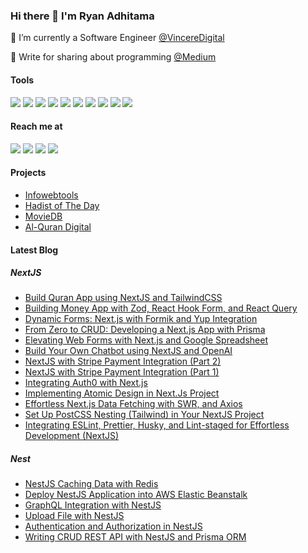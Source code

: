 ### Hi there 👋 I'm Ryan Adhitama

🔭 I’m currently a Software Engineer [@VincereDigital](https://vinceredigital.com)

🌱 Write for sharing about programming [@Medium](https://ryanadhitama.medium.com)

#### Tools
<img src="https://img.shields.io/badge/javascript%20-%23323330.svg?&style=for-the-badge&logo=javascript&logoColor=%23F7DF1E"/> <img src="https://img.shields.io/badge/typescript%20-%23007ACC.svg?&style=for-the-badge&logo=typescript&logoColor=white"/> <img src="https://img.shields.io/badge/react%20js-%2361DAFB?&style=for-the-badge&logo=react&logoColor=%232E3440"/> <img src="https://img.shields.io/badge/react_native-%2320232a.svg?style=for-the-badge&logo=react&logoColor=%2361DAFB"/> <img src="https://img.shields.io/badge/next%20js-%23000000?&style=for-the-badge&logo=next.js&logoColor=white"/> <img src="https://img.shields.io/badge/Node.js-43853D?style=for-the-badge&logo=node.js&logoColor=white" /> <img src="https://img.shields.io/badge/Laravel-FF2D20?style=for-the-badge&logo=laravel&logoColor=white" /> <img src="https://img.shields.io/badge/Go-00ADD8?style=for-the-badge&logo=go&logoColor=white" /> <img src="https://img.shields.io/badge/Tailwind_CSS-38B2AC?style=for-the-badge&logo=tailwind-css&logoColor=white" /> <img src="https://img.shields.io/badge/Sass-CC6699?style=for-the-badge&logo=sass&logoColor=white" />

#### Reach me at
<a href="mailto:ryanadhitama2@gmail.com" style="text-decoration: none;">
    <img src="https://img.shields.io/badge/email%20me%20here-%23EA4335?&style=for-the-badge&logo=gmail&logoColor=white"/>
  </a>
  <a href="https://t.me/ryanadhitama" style="text-decoration: none;">
    <img src="https://img.shields.io/badge/telegram-%2326A5E4?&style=for-the-badge&logo=telegram&logoColor=white"/>
</a>
<a href="https://linkedin.com/in/ryanadhitama" style="text-decoration: none;">
    <img src="https://img.shields.io/badge/LinkedIn-0077B5?style=for-the-badge&logo=linkedin&logoColor=white"/>
</a>
<a href="https://www.tiktok.com/@ryanadhitama_ style="text-decoration: none;">
    <img src="https://img.shields.io/badge/TikTok-000000?style=for-the-badge&logo=tiktok&logoColor=white"/>
</a>

#### Projects
- [Infowebtools](https://infowebtools.vercel.app/)
- [Hadist of The Day](https://hotd.vercel.app/)
- [MovieDB](https://moviedb-ryanadhitama2.vercel.app/)
- [Al-Quran Digital](https://next-quran-hazel.vercel.app/)

#### Latest Blog
##### NextJS
- [Build Quran App using NextJS and TailwindCSS](https://ryanadhitama.medium.com/build-quran-app-using-nextjs-and-tailwindcss-c0810e9adc77)
- [Building Money App with Zod, React Hook Form, and React Query](https://blog.stackademic.com/building-money-app-with-zod-react-hook-form-and-react-query-c39afd47e3cc)
- [Dynamic Forms: Next.js with Formik and Yup Integration](https://blog.stackademic.com/dynamic-forms-next-js-with-formik-and-yup-integration-fd43c12bed41)
- [From Zero to CRUD: Developing a Next.js App with Prisma](https://blog.stackademic.com/from-zero-to-crud-developing-a-next-js-app-with-prisma-909976b90ce0)
- [Elevating Web Forms with Next.js and Google Spreadsheet](https://medium.com/stackademic/elevating-web-forms-with-next-js-and-google-spreadsheet-a3150900479d)
- [Build Your Own Chatbot using NextJS and OpenAI](https://medium.com/@ryanadhitama/build-your-own-chatbot-using-nextjs-and-openai-92c3af2ed97f)
- [NextJS with Stripe Payment Integration (Part 2)](https://medium.com/stackademic/nextjs-with-stripe-payment-integration-part-2-92f98b14554b)
- [NextJS with Stripe Payment Integration (Part 1)](https://blog.stackademic.com/nextjs-with-stripe-payment-integration-part-1-d9ece0aa70c7)
- [Integrating Auth0 with Next.js](https://ryanadhitama.medium.com/integrating-auth0-with-next-js-b0cb22d16aac)
- [Implementing Atomic Design in Next.Js Project](https://medium.com/javascript-in-plain-english/implementing-atomic-design-in-next-js-project-22f2c318f2d6)
- [Effortless Next.js Data Fetching with SWR, and Axios](https://medium.com/javascript-in-plain-english/effortless-next-js-data-fetching-with-swr-and-axios-a197517af7c1)
- [Set Up PostCSS Nesting (Tailwind) in Your NextJS Project](https://medium.com/javascript-in-plain-english/setup-postcss-nesting-tailwind-in-your-nextjs-project-f2c9f763cc8f)
- [Integrating ESLint, Prettier, Husky, and Lint-staged for Effortless Development (NextJS)](https://javascript.plainenglish.io/streamlining-code-quality-and-collaboration-integrating-eslint-prettier-husky-and-lint-staged-22451a1a4969)
##### Nest
- [NestJS Caching Data with Redis](https://javascript.plainenglish.io/caching-nestjs-data-with-redis-84e76d2890fd)
- [Deploy NestJS Application into AWS Elastic Beanstalk](https://aws.plainenglish.io/deploy-nestjs-application-into-aws-elastic-beanstalk-c5474e19a6b4)
- [GraphQL Integration with NestJS](https://blog.bitsrc.io/graphql-integration-with-nestjs-f19a90d4d50e)
- [Upload File with NestJS](https://blog.bitsrc.io/upload-file-with-nestjs-d7dd74701b38)
- [Authentication and Authorization in NestJS](https://blog.bitsrc.io/authentication-and-authorization-in-nestjs-39f9d92184ab)
- [Writing CRUD REST API with NestJS and Prisma ORM](https://blog.bitsrc.io/writing-crud-rest-api-with-nestjs-and-prisma-b28a13c9f387)

<!--
**ryanadhitama/ryanadhitama** is a ✨ _special_ ✨ repository because its `README.md` (this file) appears on your GitHub profile.

Here are some ideas to get you started:

- 🔭 I’m currently working on ...
- 🌱 I’m currently learning ...
- 👯 I’m looking to collaborate on ...
- 🤔 I’m looking for help with ...
- 💬 Ask me about ...
- 📫 How to reach me: ...
- 😄 Pronouns: ...
- ⚡ Fun fact: ...
-->
